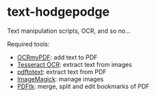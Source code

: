# text-hodgepodge
Text manipulation scripts, OCR, and so no...

Required tools:
* [OCRmyPDF](https://ocrmypdf.readthedocs.io/en/latest/): add text to PDF
* [Tesseract OCR](https://github.com/tesseract-ocr/tesseract): extract text from images
* [pdftotext](https://www.xpdfreader.com/pdftotext-man.html): extract text from PDF
* [ImageMagick](https://imagemagick.org/): manage images
* [PDFtk](https://www.pdflabs.com/tools/pdftk-the-pdf-toolkit/): merge, split and edit bookmarks of PDF
